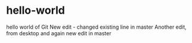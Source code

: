 # hello-world
hello world of Git
New edit - changed existing line in master
Another edit, from desktop
and again
new edit in master
